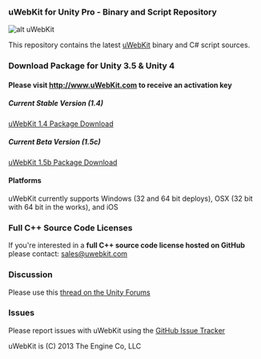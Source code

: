 ### uWebKit for Unity Pro - Binary and Script Repository

![alt uWebKit](http://uwebkit.com/wp-content/uploads/2013/01/uWebKit_OverviewSplash3.jpg)

This repository contains the latest [uWebKit](http://www.uWebKit.com) binary and C# script sources.

### Download Package for Unity 3.5 & Unity 4 

#### Please visit http://www.uWebKit.com to receive an activation key

##### Current Stable Version (1.4)

[uWebKit 1.4 Package Download](http://www.uwebkit.com/static/downloads/uwebkit/uWebKit_v14.unitypackage) 

##### Current Beta Version (1.5c)

[uWebKit 1.5b Package Download](http://www.uwebkit.com/static/downloads/uwebkit/uWebKit_v15c.unitypackage)

#### Platforms

uWebKit currently supports Windows (32 and 64 bit deploys), OSX (32 bit with 64 bit in the works), and iOS 

### Full C++ Source Code Licenses  

If you're interested in a **full C++ source code license hosted on GitHub** please contact: sales@uwebkit.com   

### Discussion

Please use this [thread on the Unity Forums](http://forum.unity3d.com/threads/193978-uWebKit-HTML-CSS-HTTPS-Javascript-integration-for-Unity-Pro)

### Issues

Please report issues with uWebKit using the [GitHub Issue Tracker](https://github.com/TheEngineCompany/uWebKitRelease/issues)

uWebKit is (C) 2013 The Engine Co, LLC
